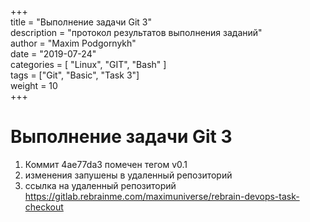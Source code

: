 ﻿+++  
title = "Выполнение задачи Git 3"  
description = "протокол результатов выполнения заданий"  
author = "Maxim Podgornykh"  
date = "2019-07-24"  
categories = [ "Linux", "GIT", "Bash" ]  
tags = ["Git", "Basic", "Task 3"]  
weight = 10  
+++

Выполнение задачи Git 3
========================

1. Коммит 4ae77da3 помечен тегом v0.1
2. изменения запушены в удаленный репозиторий 
3. ссылка на удаленный репозиторий https://gitlab.rebrainme.com/maximuniverse/rebrain-devops-task-checkout